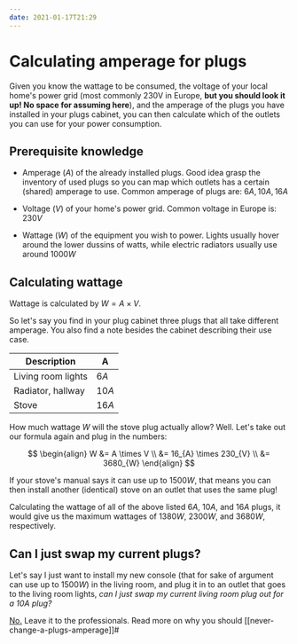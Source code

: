 ```yaml
---
date: 2021-01-17T21:29
---
```


# Calculating amperage for plugs

Given you know the wattage to be consumed, the voltage of your local home's power
grid (most commonly 230V in Europe, **but you should look it up! No space for
assuming here**), and the amperage of the plugs you have installed in your plugs
cabinet, you can then calculate which of the outlets you can use for your
power consumption.

## Prerequisite knowledge

- Amperage ($A$) of the already installed plugs. Good idea grasp the inventory of
  used plugs so you can map which outlets has a certain (shared) amperage to use.
  Common amperage of plugs are: $6A, 10A, 16A$

- Voltage ($V$) of your home's power grid. Common voltage in Europe is: $230V$

- Wattage ($W$) of the equipment you wish to power. Lights usually hover around
  the lower dussins of watts, while electric radiators usually use around $1000W$

## Calculating wattage

Wattage is calculated by $W = A \times V$.

So let's say you find in your plug cabinet three plugs that all take different
amperage. You also find a note besides the cabinet describing their use case.

| Description        | A     |
| ------------------ | ----- |
| Living room lights | $6A$  |
| Radiator, hallway  | $10A$ |
| Stove              | $16A$ |

How much wattage $W$ will the stove plug actually allow? Well. Let's take out our
formula again and plug in the numbers:

$$
\begin{align}
    W &= A \times V \\
    &= 16_{A} \times 230_{V} \\
    &= 3680_{W}
\end{align}
$$

If your stove's manual says it can use up to $1500W$, that means you can then
install another (identical) stove on an outlet that uses the same plug!

Calculating the wattage of all of the above listed $6A$, $10A$, and $16A$ plugs,
it would give us the maximum wattages of $1380W$, $2300W$, and $3680W$,
respectively.

## Can I just swap my current plugs?

Let's say I just want to install my new console (that for sake of argument
can use up to $1500W$) in the living room, and plug it in to an outlet that goes
to the living room lights, *can I just swap my current living room plug out for
a $10A$ plug?*

[No.](https://en.wikipedia.org/wiki/Betteridge%27s_law_of_headlines) Leave it to
the professionals. Read more on why you should [[never-change-a-plugs-amperage]]#
